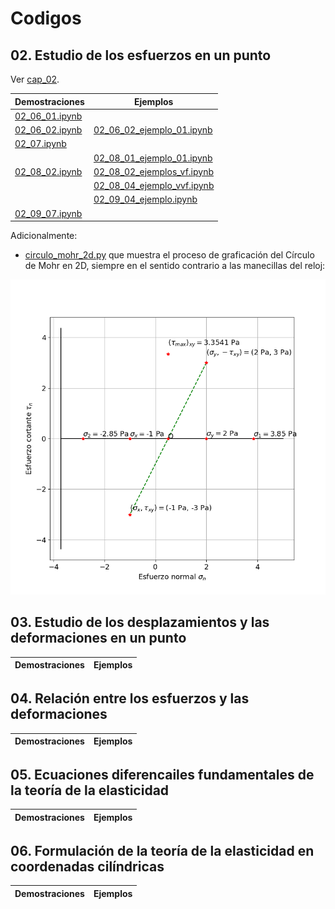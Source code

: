 # Codigos

## 02. Estudio de los esfuerzos en un punto

Ver [cap_02](cap_02).

| Demostraciones                            | Ejemplos                                                                  | 
| ---                                       | ---                                                                       | 
| [02_06_01.ipynb](cap_02/02_06_01.ipynb)   |                                                                           |
| [02_06_02.ipynb](cap_02/02_06_02.ipynb)   | [02_06_02_ejemplo_01.ipynb](cap_02/02_06_02_ejemplo_01.ipynb)             |
| [02_07.ipynb](cap_02/02_07.ipynb)         |                                                                           | 
|                                           | [02_08_01_ejemplo_01.ipynb](cap_02/02_08_01_ejemplo_01.ipynb)             |
| [02_08_02.ipynb](cap_02/02_08_02.ipynb)   | [02_08_02_ejemplos_vf.ipynb](cap_02/02_08_02_ejemplos_vf.ipynb)           |
|                                           | [02_08_04_ejemplo_vvf.ipynb](cap_02/02_08_04_ejemplo_vvf.ipynb)           |
|                                           | [02_09_04_ejemplo.ipynb](cap_02/02_09_04_ejemplo.ipynb)                   |
| [02_09_07.ipynb](cap_02/02_09_07.ipynb)   |                                                                           |


Adicionalmente: 
* [circulo_mohr_2d.py](cap_02/circulo_mohr_2d.py) que muestra el proceso de graficación del Círculo de Mohr en 2D, siempre en el sentido contrario a las manecillas del reloj:

![](cap_02/mygif.gif)

## 03. Estudio de los desplazamientos y las deformaciones en un punto

| Demostraciones                            | Ejemplos                                                                  | 
| ---                                       | ---                                                                       | 

## 04. Relación entre los esfuerzos y las deformaciones

| Demostraciones                            | Ejemplos                                                                  | 
| ---                                       | ---                                                                       | 

## 05. Ecuaciones diferencailes fundamentales de la teoría de la elasticidad

| Demostraciones                            | Ejemplos                                                                  | 
| ---                                       | ---                                                                       | 

## 06. Formulación de la teoría de la elasticidad en coordenadas cilíndricas

| Demostraciones                            | Ejemplos                                                                  | 
| ---                                       | ---                                                                       | 
